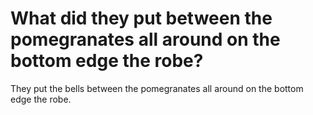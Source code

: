 # What did they put between the pomegranates all around on the bottom edge the robe?

They put the bells between the pomegranates all around on the bottom edge the robe.
